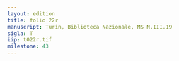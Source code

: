```yaml
---
layout: edition
title: folio 22r
manuscript: Turin, Biblioteca Nazionale, MS N.III.19
sigla: T
iip: t022r.tif
milestone: 43
---
```

